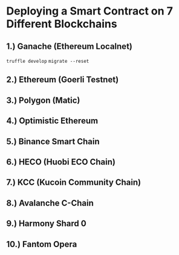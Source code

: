 # Deploying a Smart Contract on 7 Different Blockchains

## 1.) Ganache (Ethereum Localnet)

`truffle develop`
`migrate --reset`

## 2.) Ethereum (Goerli Testnet)

## 3.) Polygon (Matic)

## 4.) Optimistic Ethereum

## 5.) Binance Smart Chain

## 6.) HECO (Huobi ECO Chain)

## 7.) KCC (Kucoin Community Chain)

## 8.) Avalanche C-Chain

## 9.) Harmony Shard 0

## 10.) Fantom Opera
